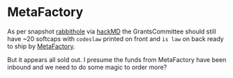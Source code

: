 # MetaFactory

As per snapshot [rabbithole](https://snapshot.org/#/lexdao.eth/proposal/0xd1c6eb4dd0d194b107e2a70f02d09bc976f1273b3a78169f0f022220335be258) via [hackMD](https://github.com/lexDAO/hackmd/blob/main/DAO%20Coalition%20%27startup%20package%27%20execSum.md) the GrantsCommittee should still have ~20 softcaps with `codeslaw` printed on front and `is law` on back ready to ship by [MetaFactory](https://shop.metafactory.ai/products/codeslaw-hat).

But it appears all sold out. I presume the funds from MetaFactory have been inbound and we need to do some magic to order more?

